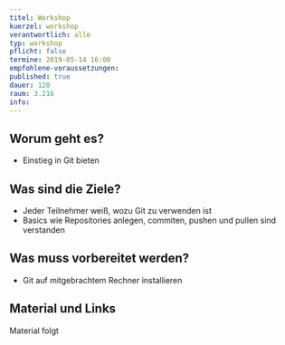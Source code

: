 ```yaml
---
titel: Workshop
kuerzel: workshop
verantwortlich: alle
typ: workshop
pflicht: false
termine: 2019-05-14 16:00
empfohlene-voraussetzungen: 
published: true
dauer: 120
raum: 3.216
info: 
---
```


## Worum geht es?

- Einstieg in Git bieten

## Was sind die Ziele?

- Jeder Teilnehmer weiß, wozu Git zu verwenden ist
- Basics wie Repositories anlegen, commiten, pushen und pullen sind verstanden

## Was muss vorbereitet werden?

- Git auf mitgebrachtem Rechner installieren

## Material und Links

Material folgt
